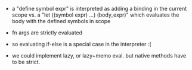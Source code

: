  * a "define symbol expr" is interpreted as adding a binding in the current scope
   vs. a "let ((symbol expr) ...) (body_expr)" which evaluates the body with the defined symbols in scope

 * fn args are strictly evaluated
  * so evaluating if-else is a special case in the interpreter :(
  * we could implement lazy, or lazy+memo eval. but native methods have to be strict.
